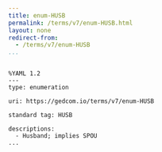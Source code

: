 ```yaml
---
title: enum-HUSB
permalink: /terms/v7/enum-HUSB.html
layout: none
redirect-from:
  - /terms/v7/enum-HUSB
...
```


```

%YAML 1.2
---
type: enumeration

uri: https://gedcom.io/terms/v7/enum-HUSB

standard tag: HUSB

descriptions:
  - Husband; implies SPOU
...

```
